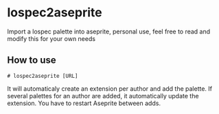 
# lospec2aseprite

Import a lospec palette into aseprite, personal use, feel free to read and modify this for your own needs

## How to use

`# lospec2aseprite [URL]`

It will automaticaly create an extension per author and add the palette. If several palettes for an author are added, it automatically update the extension. You have to restart Aseprite between adds.
